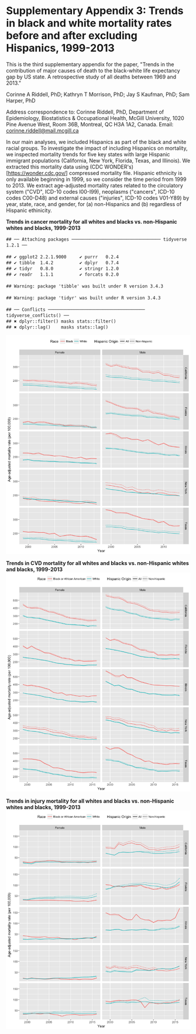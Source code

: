 Supplementary Appendix 3: Trends in black and white mortality rates before and after excluding Hispanics, 1999-2013
================

This is the third supplementary appendix for the paper, "Trends in the contribution of major causes of death to the black-white life expectancy gap by US state. A retrospective study of all deaths between 1969 and 2013."

Corinne A Riddell, PhD; Kathryn T Morrison, PhD; Jay S Kaufman, PhD; Sam Harper, PhD

Address correspondence to: Corinne Riddell, PhD, Department of Epidemiology, Biostatistics & Occupational Health, McGill University, 1020 Pine Avenue West, Room 36B, Montreal, QC H3A 1A2, Canada. Email: <corinne.riddell@mail.mcgill.ca>

In our main analyses, we included Hispanics as part of the black and white racial groups. To investigate the impact of including Hispanics on mortality, we inspected mortality trends for five key states with large Hispanic immigrant populations (California, New York, Florida, Texas, and Illinois). We extracted this mortality data using (CDC WONDER's)\[<https://wonder.cdc.gov/>\] compressed mortality file. Hispanic ethnicity is only available beginning in 1999, so we consider the time period from 1999 to 2013. We extract age-adjusted mortality rates related to the circulatory system ("CVD", ICD-10 codes I00-I99), neoplasms ("cancers", ICD-10 codes C00-D48) and external causes ("injuries", ICD-10 codes V01-Y89) by year, state, race, and gender, for (a) non-Hispanics and (b) regardless of Hispanic ethinicity.

**Trends in cancer mortality for all whites and blacks vs. non-Hispanic whites and blacks, 1999-2013**

    ## ── Attaching packages ────────────────────────────────── tidyverse 1.2.1 ──

    ## ✔ ggplot2 2.2.1.9000     ✔ purrr   0.2.4     
    ## ✔ tibble  1.4.2          ✔ dplyr   0.7.4     
    ## ✔ tidyr   0.8.0          ✔ stringr 1.2.0     
    ## ✔ readr   1.1.1          ✔ forcats 0.2.0

    ## Warning: package 'tibble' was built under R version 3.4.3

    ## Warning: package 'tidyr' was built under R version 3.4.3

    ## ── Conflicts ───────────────────────────────────── tidyverse_conflicts() ──
    ## ✖ dplyr::filter() masks stats::filter()
    ## ✖ dplyr::lag()    masks stats::lag()

![](Appendix_Explore-Hispanic-origin_files/figure-markdown_github/load-cancer-data-1.png)

**Trends in CVD mortality for all whites and blacks vs. non-Hispanic whites and blacks, 1999-2013** ![](Appendix_Explore-Hispanic-origin_files/figure-markdown_github/load-circulatory-data-1.png)

**Trends in injury mortality for all whites and blacks vs. non-Hispanic whites and blacks, 1999-2013** ![](Appendix_Explore-Hispanic-origin_files/figure-markdown_github/load-injuries-data-1.png)

